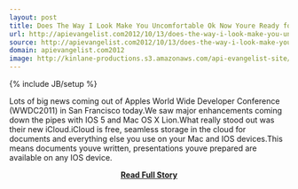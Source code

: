 ```yaml
---
layout: post
title: Does The Way I Look Make You Uncomfortable Ok Now Youre Ready for APIs
url: http://apievangelist.com2012/10/13/does-the-way-i-look-make-you-uncomfortable-ok-now-youre-ready-for-apis/
source: http://apievangelist.com2012/10/13/does-the-way-i-look-make-you-uncomfortable-ok-now-youre-ready-for-apis/
domain: apievangelist.com2012
image: http://kinlane-productions.s3.amazonaws.com/api-evangelist-site/blog/Kin-Lane-2010-2012-2.png
---
```

{% include JB/setup %}<p>Lots of big news coming out of Apples World Wide Developer Conference (WWDC2011) in San Francisco today.We saw major enhancements coming down the pipes with IOS 5 and Mac OS X Lion.What really stood out was their new iCloud.iCloud is free, seamless storage in the cloud for documents and everything else you use on your Mac and IOS devices.This means documents youve written, presentations youve prepared are available on any IOS device.</p>
<center><p><a href="http://apievangelist.com2012/10/13/does-the-way-i-look-make-you-uncomfortable-ok-now-youre-ready-for-apis/" style='padding:25px; font-sze:18px; font-weight: bold;'>Read Full Story</a></p></center>

